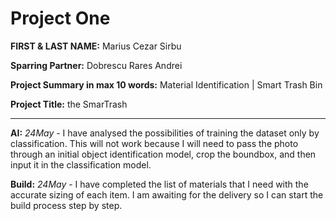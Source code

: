 # Project One

**FIRST & LAST NAME:** Marius Cezar Sirbu

**Sparring Partner:** Dobrescu Rares Andrei

**Project Summary in max 10 words:** Material Identification | Smart Trash Bin

**Project Title:** the SmarTrash

___

**AI:** 
    *24May* - I have analysed the possibilities of training the dataset only by classification. This will not work because I will need to pass the photo through an initial object identification model, crop the boundbox, and then input it in the classification model. 


**Build:** 
    *24May* - I have completed the list of materials that I need with the accurate sizing of each item. I am awaiting for the delivery so I can start the build process step by step. 
